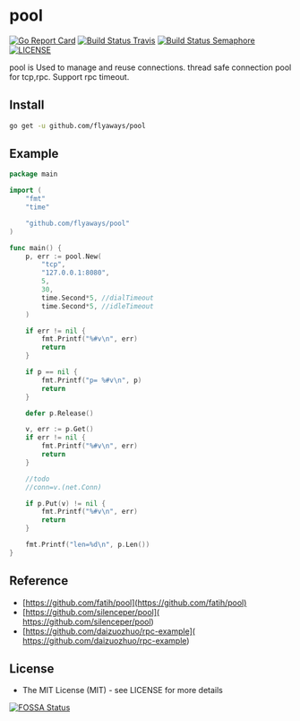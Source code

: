 # pool
[![Go Report Card](https://goreportcard.com/badge/github.com/flyaways/pool?style=flat-square)](https://goreportcard.com/report/github.com/flyaways/pool)
[![Build Status Travis](https://travis-ci.org/flyaways/pool.svg?branch=master)](https://travis-ci.org/flyaways/pool)
[![Build Status Semaphore](https://semaphoreci.com/api/v1/flyaways/pool/branches/master/shields_badge.svg)](https://semaphoreci.com/flyaways/pool)
[![LICENSE](https://img.shields.io/badge/licence-Apache%202.0-brightgreen.svg?style=flat-square)](https://github.com/flyaways/pool/blob/master/LICENSE)

pool is Used to manage and reuse connections.
thread safe connection pool for tcp,rpc. 
Support rpc timeout.

## Install
```sh
go get -u github.com/flyaways/pool
```

## Example
```go
package main

import (
	"fmt"
	"time"

	"github.com/flyaways/pool"
)

func main() {
	p, err := pool.New(
		"tcp",
		"127.0.0.1:8080",
		5,
		30,
		time.Second*5, //dialTimeout
		time.Second*5, //idleTimeout
	)

	if err != nil {
		fmt.Printf("%#v\n", err)
		return
	}

	if p == nil {
		fmt.Printf("p= %#v\n", p)
		return
	}

	defer p.Release()

	v, err := p.Get()
	if err != nil {
		fmt.Printf("%#v\n", err)
		return
	}

	//todo
	//conn=v.(net.Conn)

	if p.Put(v) != nil {
		fmt.Printf("%#v\n", err)
		return
	}

	fmt.Printf("len=%d\n", p.Len())
}

```

## Reference
 * [https://github.com/fatih/pool](https://github.com/fatih/pool)
 * [https://github.com/silenceper/pool]( https://github.com/silenceper/pool)
 * [https://github.com/daizuozhuo/rpc-example]( https://github.com/daizuozhuo/rpc-example)

## License
* The MIT License (MIT) - see LICENSE for more details

[![FOSSA Status](https://app.fossa.io/api/projects/git%2Bhttps%3A%2F%2Fgithub.com%2Fflyaways%2Fpool.svg?type=large)](https://app.fossa.io/projects/git%2Bhttps%3A%2F%2Fgithub.com%2Fflyaways%2Fpool?ref=badge_large)
